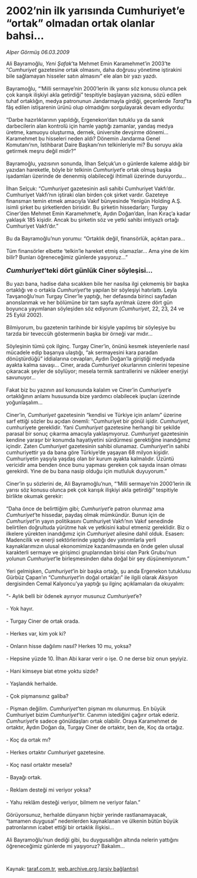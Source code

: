 # 2002’nin ilk yarısında Cumhuriyet’e “ortak” olmadan ortak olanlar bahsi...

*Alper Görmüş 06.03.2009*

<div class="taraf_structure_2col_1zq">
<div class="margen_n">



 <p>Ali Bayramoğlu, <i>Yeni Şafak</i>’ta Mehmet Emin Karamehmet’in 2003’te “<i>Cumhuriyet</i> gazetesine ortak olmasını, daha doğrusu yönetime iştirakini bile sağlamayan hisseler satın almasını” ele alan bir yazı yazdı. <br/><br/>Bayramoğlu, “‘Milli sermaye’nin 2000’lerin ilk yarısı söz konusu olunca pek çok karışık ilişkiyi akla getirdiği” tespitiyle başlayan yazısına, sözü edilen tuhaf ortaklığın, medya patronunun Jandarmayla girdiği, geçenlerde <i>Taraf</i>’ta fâş edilen istişarenin ürünü olup olmadığını sorgulayarak devam ediyordu: <br/><br/>“Darbe hazırlıklarının yapıldığı, Ergenekon’dan tutuklu ya da sanık darbecilerin alan kontrolü için hamle yaptığı zamanlar, yandaş medya üretme, kamuoyu oluşturma, dernek, üniversite devşirme dönemi... Karamehmet bu hisseleri neden aldı? Dönemin Jandarma Genel Komutanı’nın, İstihbarat Daire Başkanı’nın telkinleriyle mi? Bu soruyu akla getirmek meşru değil midir?” <br/><br/>Bayramoğlu, yazısının sonunda, İlhan Selçuk’un o günlerde kaleme aldığı bir yazıdan hareketle, böyle bir telkinin <i>Cumhuriyet</i>’e ortak olmuş başka işadamları üzerinde de denenmiş olabileceği ihtimali üzerinde duruyordu... <br/><br/>İlhan Selçuk: “<i>Cumhuriyet </i>gazetesinin asli sahibi Cumhuriyet Vakfı’dır. Cumhuriyet Vakfı’nın iştiraki olan birden çok şirket vardır. Gazeteye finansman temin etmek amacıyla Vakıf bünyesinde Yenigün Holding A.Ş. isimli şirket bu şirketlerden birisidir. Bu şirketin hissedarları; Turgay Ciner’den Mehmet Emin Karamehmet’e, Aydın Doğan’dan, İnan Kıraç’a kadar yaklaşık 185 kişidir. Ancak bu şirketin söz ve yetki sahibi imtiyazlı ortağı Cumhuriyet Vakfı’dır.” <br/><br/>Bu da Bayramoğlu’nun yorumu: “Ortaklık değil, finansörlük, açıktan para... <br/><br/>Tüm finansörler elbette ‘telkin’le hareket etmiş olamazlar... Ama yine de kim bilir? Bunları öğreneceğimiz günlerde yaşıyoruz...” <b><i><br/><br/><font size="4">Cumhuriyet</font></i><font size="4">’teki dört günlük Ciner söyleşisi...</font></b><font size="4"> <br/></font><br/>Bu yazı bana, hadise daha sıcakken bile her nasılsa ilgi çekmemiş bir başka ortaklığı ve o ortakla <i>Cumhuriyet</i>’te yapılan bir söyleşiyi hatırlattı. Leyla Tavşanoğlu’nun Turgay Ciner’le yaptığı, her defasında birinci sayfadan anonslanmak ve her bölümüne bir tam sayfa ayrılmak üzere dört gün boyunca yayımlanan söyleşiden söz ediyorum (<i>Cumhuriyet</i>, 22, 23, 24 ve 25 Eylül 2002). <br/><br/>Bilmiyorum, bu gazetenin tarihinde bir kişiyle yapılmış bir söyleşiye bu tarzda bir teveccüh göstermenin başka bir örneği var mıdır... <br/><br/>Söyleşinin tümü çok ilginç. Turgay Ciner’in, önünü kesmek isteyenlerle nasıl mücadele edip başarıya ulaştığı, “ak sermayesini kara paradan dönüştürdüğü” iddialarına cevapları, Aydın Doğan’la giriştiği medyada ayakta kalma savaşı... Ciner, arada <i>Cumhuriyet</i> okurlarının cinlerini tepesine çıkaracak şeyler de söylüyor; mesela termik santrallerini ve nükleer enerjiyi savunuyor... <br/><br/>Fakat biz bu yazının asıl konusunda kalalım ve Ciner’in <i>Cumhuriyet</i>’e ortaklığının anlamı hususunda bize yardımcı olabilecek ipuçları üzerinde yoğunlaşalım... <br/><br/>Ciner’in, <i>Cumhuriyet</i> gazetesinin “kendisi ve Türkiye için anlamı” üzerine sarf ettiği sözler bu açıdan önemli: “Cumhuriyet bir gönül işidir. <i>Cumhuriyet</i>, cumhuriyete gereklidir. Yani <i>Cumhuriyet</i> gazetesine herhangi bir şekilde parasal bir sonuç çıkarma amacıyla yaklaşmıyoruz. <i>Cumhuriyet</i> gazetesinin kendine yaraşır bir konumda hayatiyetini sürdürmesi gerektiğine inandığımız içindir. Zaten <i>Cumhuriyet</i> gazetesinin sahibi olunamaz. <i>Cumhuriyet</i>’in sahibi cumhuriyettir ya da bana göre Türkiye’de yaşayan 68 milyon kişidir. Cumhuriyetin yaşıyla yaşdaş olan bir kurum ayakta kalmalıdır. Üzüntü vericidir ama benden önce bunu yapması gereken çok sayıda insan olması gerekirdi. Yine de bu bana nasip olduğu için mutluluk duyuyorum.” <br/><br/>Ciner’in şu sözlerini de, Ali Bayramoğlu’nun, “‘Milli sermaye’nin 2000’lerin ilk yarısı söz konusu olunca pek çok karışık ilişkiyi akla getirdiği” tespitiyle birlikte okumak gerekir: <br/><br/>“Daha önce de belirttiğim gibi; <i>Cumhuriyet</i>’e patron olunmaz ama <i>Cumhuriyet</i>’te hissedar, paydaş olmak mümkündür. Bunun için de <i>Cumhuriyet</i>’in yayın politikasını Cumhuriyet Vakfı’nın Vakıf senedinde belirtilen doğrultuda yürütme hak ve yetkisini kabul etmeniz gereklidir. Biz o ilkelere yürekten inandığımız için <i>Cumhuriyet</i> ailesine dahil olduk. Esasen: Madencilik ve enerji sektörlerinde yaptığı dev yatırımlarla yerli kaynaklarımızın ulusal ekonomimize kazanılmasında en önde gelen ulusal karakterli sermaye ve girişimci gruplarından birisi olan Park Grubu’nun yolunun <i>Cumhuriyet</i>’le birleşmesinden daha doğal bir şey düşünemiyorum.” <br/><br/>Yeri gelmişken, <i>Cumhuriyet</i>’in bir başka ortağı, şu anda Ergenekon tutuklusu Gürbüz Çapan’ın “<i>Cumhuriyet</i>’in doğal ortakları” ile ilgili olarak <i>Aksiyon</i> dergisinden Cemal Kalyoncu’ya yaptığı şu ilginç açıklamaları da okuyalım: <br/><br/>“- Aylık belli bir ödenek ayırıyor musunuz <i>Cumhuriyet</i>’e? <br/><br/>- Yok hayır. <br/><br/>- Turgay Ciner de ortak orada. <br/><br/>- Herkes var, kim yok ki? <br/><br/>- Onların hisse dağılımı nasıl? Herkes 10 mu, yoksa? <br/><br/>- Hepsine yüzde 10. İlhan Abi karar verir o işe. O ne derse biz onun şeyiyiz. <br/><br/>- Hani kimseye biat etme yoktu sizde? <br/><br/>- Yaşlandık herhalde. <br/><br/>- Çok pişmansınız galiba? <br/><br/>- Pişman değilim. <i>Cumhuriyet</i>’ten pişman mı olunurmuş. En büyük Cumhuriyet bizim <i>Cumhuriyet</i>’tir. Canımın istediğini çağırır ortak ederiz. <i>Cumhuriyet</i>’e sadece gönüldaşları ortak olabilir. Oraya Karamehmet de ortaktır, Aydın Doğan da, Turgay Ciner de ortaktır, ben de, Koç da ortağız. <br/><br/>- Koç da ortak mı? <br/><br/>- Herkes ortaktır <i>Cumhuriyet</i> gazetesine. <br/><br/>- Koç nasıl ortaktır mesela? <br/><br/>- Bayağı ortak. <br/><br/>- Reklam desteği mi veriyor yoksa? <br/><br/>- Yahu reklâm desteği veriyor, bilmem ne veriyor falan.” <br/><br/>Görüyorsunuz, herhalde dünyanın hiçbir yerinde rastlanamayacak, “tamamen duygusal” nedenlerden kaynaklanan ve ülkenin bütün büyük patronlarının icabet ettiği bir ortaklık ilişkisi... <br/><br/>Ali Bayramoğlu’nun dediği gibi, bu duygusallığın altında nelerin yattığını öğreneceğimiz günlerde mi yaşıyoruz? Bakalım...</p>

<br/>


<div id="taraf_not">
</div>

</div>


</div>

Kaynak: [taraf.com.tr](http://www.taraf.com.tr:80/makale/4345.htm), [web.archive.org (arşiv bağlantısı)](http://web.archive.org/web/20090513194205/http://www.taraf.com.tr:80/makale/4345.htm)
